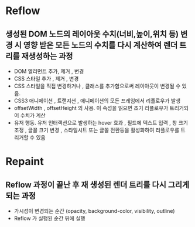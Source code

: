 # Reflow

## 생성된 DOM 노드의 레이아웃 수치(너비,높이,위치 등) 변경 시 영향 받은 모든 노드의 수치를 다시 계산하여 렌더 트리를 재생성하는 과정

- DOM 엘리먼트 추가, 제거 , 변경
- CSS 스타일 추가 , 제거 , 변경
- CSS 스타일을 직접 변경하거나 , 클래스를 추가함으로써 레이아웃이 변경될 수 있음.
- CSS3 애니메이션 , 트랜지션 , 애니메이션의 모든 프레임에서 리플로우가 발생
- offsetWidth , offsetHeight 의 사용. 이 속성을 읽으면 초기 리플로우가 트리거되어 수치가 계산
- 유저 행동. 유저 인터랙션으로 발생하는 hover 효과 , 필드에 텍스트 입력 , 창 크기 조정 , 글꼴 크기 변경 , 스타일시트 또는 글꼴 전환등을 활성화하여 리플로우를 트리거할 수 있음

# Repaint

## Reflow 과정이 끝난 후 재 생성된 렌더 트리를 다시 그리게 되는 과정 

- 가시성이 변경되는 순간 (opacity, background-color, visibility, outline)
- Reflow 가 실행된 순간 뒤에 실행
